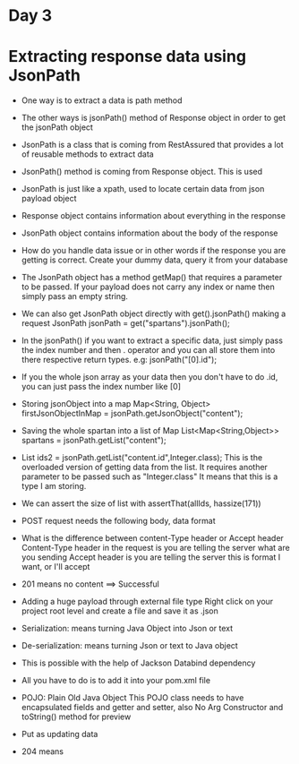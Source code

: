 # Day 3

# Extracting response data using JsonPath

- One way is to extract a data is path method
- The other ways is jsonPath() method of Response object in order to get the jsonPath object
- JsonPath is a class that is coming from RestAssured that provides a lot of reusable methods
  to extract data
  
- JsonPath() method is coming from Response object. This is used
- JsonPath is just like a xpath, used to locate certain data from json payload object

- Response object contains information about everything in the response
- JsonPath object contains information about the body of the response

- How do you handle data issue or in other words if the response you are getting is correct. 
  Create your dummy data, query it from your database
  
- The JsonPath object has a method getMap() that requires a parameter to be passed. 
  If your payload does not carry any index or name then simply pass an empty string.
  
- We can also get JsonPath object directly with get().jsonPath() making a request
  JsonPath jsonPath = get("spartans").jsonPath();
  
- In the jsonPath() if you want to extract a specific data, just simply pass the index
  number and then . operator and you can all store them into there respective return types.
  e.g: jsonPath("[0].id");
  
- If you the whole json array as your data then you don't have to do .id, you can just pass 
  the index number like [0]
  
- Storing jsonObject into a map
  Map<String, Object> firstJsonObjectInMap = jsonPath.getJsonObject("content");
  
- Saving the whole spartan into a list of Map
  List<Map<String,Object>> spartans = jsonPath.getList("content");
  
- List<Integer> ids2 = jsonPath.getList("content.id",Integer.class);
  This is the overloaded version of getting data from the list. It requires another parameter
  to be passed such as "Integer.class" It means that this is a type I am storing.
  
- We can assert the size of list with assertThat(allIds, hassize(171))

- POST request needs the following
  body, data format
  
- What is the difference between content-Type header or Accept header
  Content-Type header in the request is you are telling the server what are you sending
  Accept header is you are telling the server this is format I want, or I'll accept
  
- 201 means no content ==> Successful

- Adding a huge payload through external file type
  Right click on your project root level and create a file and save it as .json
  
- Serialization: means turning Java Object into Json or text
- De-serialization: means turning Json or text to Java object
- This is possible with the help of Jackson Databind dependency
- All you have to do is to add it into your pom.xml file


- POJO: Plain Old Java Object
  This POJO class needs to have encapsulated fields and getter
  and setter, also No Arg Constructor and toString() method for
  preview
  
- Put as updating data

- 204 means 
  
  


  
  
  

